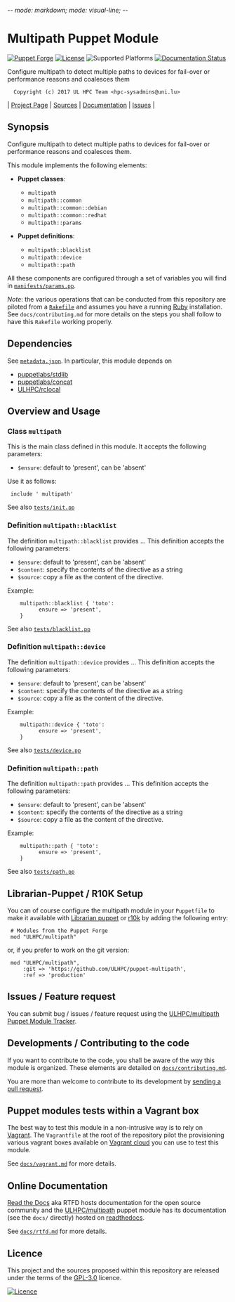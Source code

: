 -*- mode: markdown; mode: visual-line;  -*-

# Multipath Puppet Module 

[![Puppet Forge](http://img.shields.io/puppetforge/v/ULHPC/multipath.svg)](https://forge.puppetlabs.com/ULHPC/multipath)
[![License](http://img.shields.io/:license-GPL3.0-blue.svg)](LICENSE)
![Supported Platforms](http://img.shields.io/badge/platform-debian|centos-lightgrey.svg)
[![Documentation Status](https://readthedocs.org/projects/ulhpc-puppet-multipath/badge/?version=latest)](https://readthedocs.org/projects/ulhpc-puppet-multipath/?badge=latest)

Configure multipath to detect multiple paths to devices for fail-over or performance reasons and coalesces them

      Copyright (c) 2017 UL HPC Team <hpc-sysadmins@uni.lu>
      

| [Project Page](https://github.com/ULHPC/puppet-multipath) | [Sources](https://github.com/ULHPC/puppet-multipath) | [Documentation](https://ulhpc-puppet-multipath.readthedocs.org/en/latest/) | [Issues](https://github.com/ULHPC/puppet-multipath/issues) |

## Synopsis

Configure multipath to detect multiple paths to devices for fail-over or performance reasons and coalesces them.

This module implements the following elements: 

* __Puppet classes__:
    - `multipath` 
    - `multipath::common` 
    - `multipath::common::debian` 
    - `multipath::common::redhat` 
    - `multipath::params` 

* __Puppet definitions__: 
    - `multipath::blacklist` 
    - `multipath::device` 
    - `multipath::path` 

All these components are configured through a set of variables you will find in
[`manifests/params.pp`](manifests/params.pp). 

_Note_: the various operations that can be conducted from this repository are piloted from a [`Rakefile`](https://github.com/ruby/rake) and assumes you have a running [Ruby](https://www.ruby-lang.org/en/) installation.
See `docs/contributing.md` for more details on the steps you shall follow to have this `Rakefile` working properly. 

## Dependencies

See [`metadata.json`](metadata.json). In particular, this module depends on 

* [puppetlabs/stdlib](https://forge.puppetlabs.com/puppetlabs/stdlib)
* [puppetlabs/concat](https://forge.puppetlabs.com/puppetlabs/concat)
* [ULHPC/rclocal](https://forge.puppetlabs.com/ULHPC/rclocal)

## Overview and Usage

### Class `multipath`

This is the main class defined in this module.
It accepts the following parameters: 

* `$ensure`: default to 'present', can be 'absent'

Use it as follows:

     include ' multipath'

See also [`tests/init.pp`](tests/init.pp)


### Definition `multipath::blacklist`

The definition `multipath::blacklist` provides ...
This definition accepts the following parameters:

* `$ensure`: default to 'present', can be 'absent'
* `$content`: specify the contents of the directive as a string
* `$source`: copy a file as the content of the directive.

Example:

        multipath::blacklist { 'toto':
		      ensure => 'present',
        }

See also [`tests/blacklist.pp`](tests/blacklist.pp)

### Definition `multipath::device`

The definition `multipath::device` provides ...
This definition accepts the following parameters:

* `$ensure`: default to 'present', can be 'absent'
* `$content`: specify the contents of the directive as a string
* `$source`: copy a file as the content of the directive.

Example:

        multipath::device { 'toto':
		      ensure => 'present',
        }

See also [`tests/device.pp`](tests/device.pp)

### Definition `multipath::path`

The definition `multipath::path` provides ...
This definition accepts the following parameters:

* `$ensure`: default to 'present', can be 'absent'
* `$content`: specify the contents of the directive as a string
* `$source`: copy a file as the content of the directive.

Example:

        multipath::path { 'toto':
		      ensure => 'present',
        }

See also [`tests/path.pp`](tests/path.pp)


## Librarian-Puppet / R10K Setup

You can of course configure the multipath module in your `Puppetfile` to make it available with [Librarian puppet](http://librarian-puppet.com/) or
[r10k](https://github.com/adrienthebo/r10k) by adding the following entry:

     # Modules from the Puppet Forge
     mod "ULHPC/multipath"

or, if you prefer to work on the git version: 

     mod "ULHPC/multipath", 
         :git => 'https://github.com/ULHPC/puppet-multipath',
         :ref => 'production' 

## Issues / Feature request

You can submit bug / issues / feature request using the [ULHPC/multipath Puppet Module Tracker](https://github.com/ULHPC/puppet-multipath/issues). 

## Developments / Contributing to the code 

If you want to contribute to the code, you shall be aware of the way this module is organized. 
These elements are detailed on [`docs/contributing.md`](contributing/index.md).

You are more than welcome to contribute to its development by [sending a pull request](https://help.github.com/articles/using-pull-requests). 

## Puppet modules tests within a Vagrant box

The best way to test this module in a non-intrusive way is to rely on [Vagrant](http://www.vagrantup.com/).
The `Vagrantfile` at the root of the repository pilot the provisioning various vagrant boxes available on [Vagrant cloud](https://atlas.hashicorp.com/boxes/search?utf8=%E2%9C%93&sort=&provider=virtualbox&q=svarrette) you can use to test this module.

See [`docs/vagrant.md`](vagrant.md) for more details. 

## Online Documentation

[Read the Docs](https://readthedocs.org/) aka RTFD hosts documentation for the open source community and the [ULHPC/multipath](https://github.com/ULHPC/puppet-multipath) puppet module has its documentation (see the `docs/` directly) hosted on [readthedocs](http://ulhpc-puppet-multipath.rtfd.org).

See [`docs/rtfd.md`](rtfd.md) for more details.

## Licence

This project and the sources proposed within this repository are released under the terms of the [GPL-3.0](LICENCE) licence.


[![Licence](https://www.gnu.org/graphics/gplv3-88x31.png)](LICENSE)
